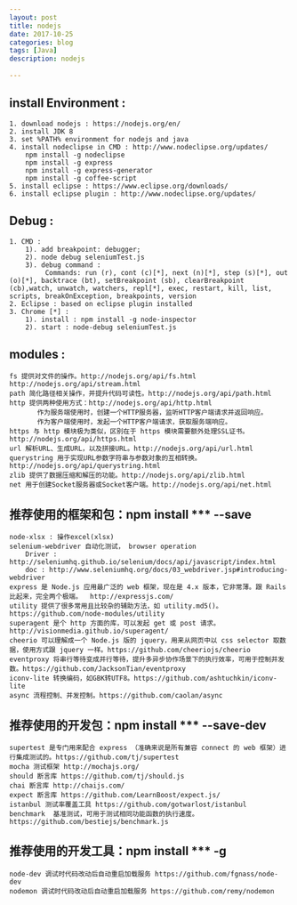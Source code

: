```yaml
---  
layout: post  
title: nodejs  
date: 2017-10-25  
categories: blog  
tags: [Java]  
description: nodejs  
  
---  
```


## install Environment : 
	1. download nodejs : https://nodejs.org/en/
	2. install JDK 8 
	3. set %PATH% environment for nodejs and java
	4. install nodeclipse in CMD : http://www.nodeclipse.org/updates/
		npm install -g nodeclipse
		npm install -g express
		npm install -g express-generator
		npm install -g coffee-script
	5. install eclipse : https://www.eclipse.org/downloads/
	6. install eclipse plugin : http://www.nodeclipse.org/updates/
	
## Debug : 
	1. CMD :
		1). add breakpoint: debugger;
		2). node debug seleniumTest.js
		3). debug command : 
			 Commands: run (r), cont (c)[*], next (n)[*], step (s)[*], out (o)[*], backtrace (bt), setBreakpoint (sb), clearBreakpoint (cb),watch, unwatch, watchers, repl[*], exec, restart, kill, list, scripts, breakOnException, breakpoints, version
	2. Eclipse : based on eclipse plugin installed
	3. Chrome [*] :
		1). install : npm install -g node-inspector
		2). start : node-debug seleniumTest.js
## modules : 
    fs 提供对文件的操作。http://nodejs.org/api/fs.html    http://nodejs.org/api/stream.html
    path 简化路径相关操作，并提升代码可读性。http://nodejs.org/api/path.html
    http 提供两种使用方式：http://nodejs.org/api/http.html
           作为服务端使用时，创建一个HTTP服务器，监听HTTP客户端请求并返回响应。
           作为客户端使用时，发起一个HTTP客户端请求，获取服务端响应。
    https 与 http 模块极为类似，区别在于 https 模块需要额外处理SSL证书。http://nodejs.org/api/https.html
    url 解析URL、生成URL，以及拼接URL。http://nodejs.org/api/url.html
    querystring 用于实现URL参数字符串与参数对象的互相转换。http://nodejs.org/api/querystring.html
    zlib 提供了数据压缩和解压的功能。http://nodejs.org/api/zlib.html
    net 用于创建Socket服务器或Socket客户端。http://nodejs.org/api/net.html
	
## 推荐使用的框架和包：npm install *** --save
    node-xlsx : 操作excel(xlsx)	 
    selenium-webdriver 自动化测试， browser operation 	
        Driver : http://seleniumhq.github.io/selenium/docs/api/javascript/index.html
        doc : http://www.seleniumhq.org/docs/03_webdriver.jsp#introducing-webdriver
    express 是 Node.js 应用最广泛的 web 框架，现在是 4.x 版本，它非常薄。跟 Rails 比起来，完全两个极端。  http://expressjs.com/
    utility 提供了很多常用且比较杂的辅助方法，如 utility.md5()。 https://github.com/node-modules/utility
    superagent 是个 http 方面的库，可以发起 get 或 post 请求。http://visionmedia.github.io/superagent/
    cheerio 可以理解成一个 Node.js 版的 jquery，用来从网页中以 css selector 取数据，使用方式跟 jquery 一样。https://github.com/cheeriojs/cheerio
    eventproxy 将串行等待变成并行等待，提升多异步协作场景下的执行效率，可用于控制并发数。https://github.com/JacksonTian/eventproxy
    iconv-lite 转换编码，如GBK转UTF8。https://github.com/ashtuchkin/iconv-lite
    async 流程控制、并发控制。https://github.com/caolan/async

## 推荐使用的开发包：npm install *** --save-dev 
    supertest 是专门用来配合 express （准确来说是所有兼容 connect 的 web 框架）进行集成测试的。https://github.com/tj/supertest
    mocha 测试框架 http://mochajs.org/
    should 断言库 https://github.com/tj/should.js
    chai 断言库 http://chaijs.com/
    expect 断言库 https://github.com/LearnBoost/expect.js/
    istanbul 测试率覆盖工具 https://github.com/gotwarlost/istanbul
    benchmark  基准测试，可用于测试相同功能函数的执行速度。 https://github.com/bestiejs/benchmark.js

## 推荐使用的开发工具：npm install *** -g
    node-dev 调试时代码改动后自动重启加载服务 https://github.com/fgnass/node-dev
    nodemon 调试时代码改动后自动重启加载服务 https://github.com/remy/nodemon
